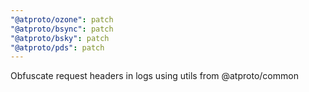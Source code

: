 ```yaml
---
"@atproto/ozone": patch
"@atproto/bsync": patch
"@atproto/bsky": patch
"@atproto/pds": patch
---
```


Obfuscate request headers in logs using utils from @atproto/common
